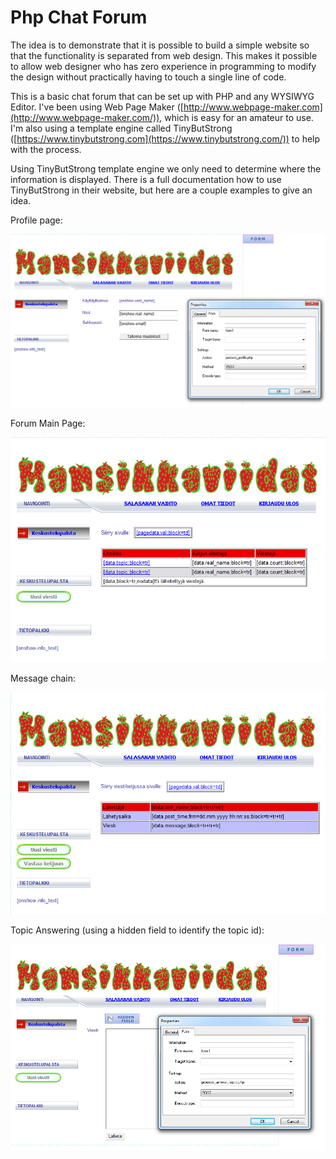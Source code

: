 Php Chat Forum
==============

The idea is to demonstrate that it is possible to build a simple website so that the functionality is separated from web design. This makes it possible to allow web designer who has zero experience in programming to modify the design without practically having to touch a single line of code.

This is a basic chat forum that can be set up with PHP and any WYSIWYG Editor. I've been using Web Page Maker ([http://www.webpage-maker.com](http://www.webpage-maker.com/)), which is easy for an amateur to use. I'm also using a template engine called TinyButStrong ([https://www.tinybutstrong.com](https://www.tinybutstrong.com/)) to help with the process.

Using TinyButStrong template engine we only need to determine where the information is displayed. There is a full documentation how to use TinyButStrong in their website, but here are a couple examples to give an idea.

Profile page:

![Profile](profile.png)

Forum Main Page:

![Main page](forum_mainpage.png)

Message chain:

![Message Chain](messagechain.png)

Topic Answering (using a hidden field to identify the topic id):

![Answer Topic](answertopic.png)
